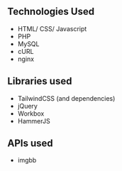 ## Technologies Used
- HTML/ CSS/ Javascript
- PHP
- MySQL
- cURL
- nginx

## Libraries used

- TailwindCSS (and dependencies)
- jQuery
- Workbox
- HammerJS

## APIs used

- imgbb